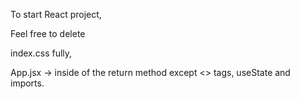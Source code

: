 To start React project,

Feel free to delete 

index.css fully, 

App.jsx -> inside of the return method except <> tags, useState and imports.


